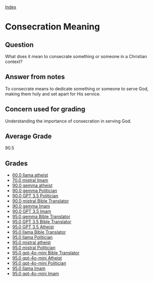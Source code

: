 
[Index](../index.md)
# Consecration Meaning
## Question
What does it mean to consecrate something or someone in a Christian context?

## Answer from notes
To consecrate means to dedicate something or someone to serve God, making them holy and set apart for His service.

## Concern used for grading
Understanding the importance of consecration in serving God.

## Average Grade
90.5

## Grades
 * [60.0 llama atheist](../answers/llama_atheist/Consecration_Meaning.md)
 * [70.0 mistral Imam](../answers/mistral_Imam/Consecration_Meaning.md)
 * [90.0 gemma atheist](../answers/gemma_atheist/Consecration_Meaning.md)
 * [90.0 gemma Politician](../answers/gemma_Politician/Consecration_Meaning.md)
 * [90.0 GPT 3.5 Politician](../answers/GPT_3.5_Politician/Consecration_Meaning.md)
 * [90.0 mistral Bible Translator](../answers/mistral_Bible_Translator/Consecration_Meaning.md)
 * [90.0 gemma Imam](../answers/gemma_Imam/Consecration_Meaning.md)
 * [90.0 GPT 3.5 Imam](../answers/GPT_3.5_Imam/Consecration_Meaning.md)
 * [95.0 gemma Bible Translator](../answers/gemma_Bible_Translator/Consecration_Meaning.md)
 * [95.0 GPT 3.5 Bible Translator](../answers/GPT_3.5_Bible_Translator/Consecration_Meaning.md)
 * [95.0 GPT 3.5 Atheist](../answers/GPT_3.5_Atheist/Consecration_Meaning.md)
 * [95.0 llama Bible Translator](../answers/llama_Bible_Translator/Consecration_Meaning.md)
 * [95.0 llama Politician](../answers/llama_Politician/Consecration_Meaning.md)
 * [95.0 mistral atheist](../answers/mistral_atheist/Consecration_Meaning.md)
 * [95.0 mistral Politician](../answers/mistral_Politician/Consecration_Meaning.md)
 * [95.0 gpt-4o-mini Bible Translator](../answers/gpt-4o-mini_Bible_Translator/Consecration_Meaning.md)
 * [95.0 gpt-4o-mini Atheist](../answers/gpt-4o-mini_Atheist/Consecration_Meaning.md)
 * [95.0 gpt-4o-mini Politician](../answers/gpt-4o-mini_Politician/Consecration_Meaning.md)
 * [95.0 llama Imam](../answers/llama_Imam/Consecration_Meaning.md)
 * [95.0 gpt-4o-mini Imam](../answers/gpt-4o-mini_Imam/Consecration_Meaning.md)
